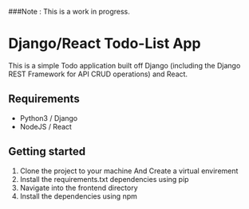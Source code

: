 ###Note : This is a work in progress.
# Django/React Todo-List App

This is a simple Todo application built off Django (including the Django REST Framework for API CRUD operations) and React.

## Requirements
* Python3 / Django
* NodeJS / React

## Getting started
1. Clone the project to your machine And Create a virtual envirement
2. Install the requirements.txt dependencies using pip
3. Navigate into the frontend directory
4. Install the  dependencies using npm 
